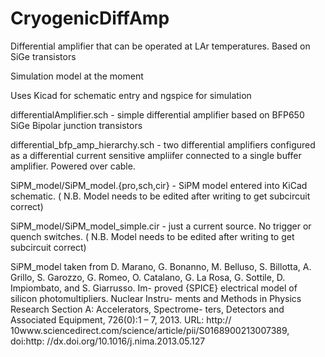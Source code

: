 # CryogenicDiffAmp

Differential amplifier that can be operated at LAr temperatures. Based on SiGe transistors

Simulation model at the moment

Uses Kicad for schematic entry and ngspice for simulation

differentialAmplifier.sch - simple differential amplifier based on BFP650 SiGe Bipolar junction transistors

differential_bfp_amp_hierarchy.sch - two differential amplifiers configured as a differential current sensitive ampliifer connected to a single buffer amplifier. Powered over cable.

SiPM_model/SiPM_model.{pro,sch,cir} - SiPM model entered into KiCad schematic. ( N.B. Model needs to be edited after writing to get subcircuit correct)

SiPM_model/SiPM_model_simple.cir - just a current source. No trigger or quench switches. ( N.B. Model needs to be edited after writing to get subcircuit correct)



SiPM_model taken from
D. Marano, G. Bonanno, M. Belluso, S. Billotta, A. Grillo, S. Garozzo, G. Romeo,
O. Catalano, G. La Rosa, G. Sottile, D. Impiombato, and S. Giarrusso. Im-
proved {SPICE} electrical model of silicon photomultipliers. Nuclear Instru-
ments and Methods in Physics Research Section A: Accelerators, Spectrome-
ters, Detectors and Associated Equipment, 726(0):1 – 7, 2013. URL: http://
10www.sciencedirect.com/science/article/pii/S0168900213007389, doi:http:
//dx.doi.org/10.1016/j.nima.2013.05.127
